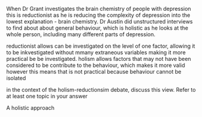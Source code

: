 When Dr Grant investigates the brain chemistry of people with depression this is reductionist as he is reducing the complexity of depression into the lowest explanation - brain chemistry.
Dr Austin did unstructured interviews to find about about general behaviour, which is holistic as he looks at the whole person, including many different parts of depression.

reductionist allows can be investigated on the level of one factor, allowing it to be inkvestigated without mmany extraneous variables making it more practical be be investigated. 
holism allows factors that may not have been considered to be contribute to the behaviour, which makes it more valid however this means that is not practical because behaviour cannot be isolated


in the context of the holism-reductionsim debate, discuss this view. Refer to at least one topic in your answer

A holistic approach 
